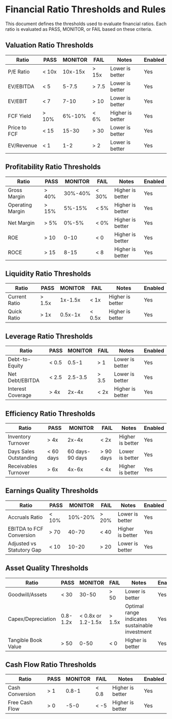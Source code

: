 # Financial Ratio Thresholds and Rules

This document defines the thresholds used to evaluate financial ratios.
Each ratio is evaluated as PASS, MONITOR, or FAIL based on these criteria.

## Valuation Ratio Thresholds

| Ratio | PASS | MONITOR | FAIL | Notes | Enabled |
|-------|------|---------|------|-------|---------|
| P/E Ratio | < 10x | 10x-15x | > 15x | Lower is better | Yes |
| EV/EBITDA | < 5 | 5-7.5 | > 7.5 | Lower is better | Yes |
| EV/EBIT | < 7 | 7-10 | > 10 | Lower is better | Yes |
| FCF Yield | > 10% | 6%-10% | < 6% | Higher is better | Yes |
| Price to FCF | < 15 | 15-30 | > 30 | Lower is better | Yes |
| EV/Revenue | < 1 | 1-2 | > 2 | Lower is better | Yes |

## Profitability Ratio Thresholds

| Ratio | PASS | MONITOR | FAIL | Notes | Enabled |
|-------|------|---------|------|-------|---------|
| Gross Margin | > 40% | 30%-40% | < 30% | Higher is better | Yes |
| Operating Margin | > 15% | 5%-15% | < 5% | Higher is better | Yes |
| Net Margin | > 5% | 0%-5% | < 0% | Higher is better | Yes |
| ROE | > 10 | 0-10 | < 0 | Higher is better | Yes |
| ROCE | > 15 | 8-15 | < 8 | Higher is better | Yes |

## Liquidity Ratio Thresholds

| Ratio | PASS | MONITOR | FAIL | Notes | Enabled |
|-------|------|---------|------|-------|---------|
| Current Ratio | > 1.5x | 1x-1.5x | < 1x | Higher is better | Yes |
| Quick Ratio | > 1x | 0.5x-1x | < 0.5x | Higher is better | Yes |

## Leverage Ratio Thresholds

| Ratio | PASS | MONITOR | FAIL | Notes | Enabled |
|-------|------|---------|------|-------|---------|
| Debt-to-Equity | < 0.5 | 0.5-1 | > 1 | Lower is better | Yes |
| Net Debt/EBITDA | < 2.5 | 2.5-3.5 | > 3.5 | Lower is better | Yes |
| Interest Coverage | > 4x | 2x-4x | < 2x | Higher is better | Yes |

## Efficiency Ratio Thresholds

| Ratio | PASS | MONITOR | FAIL | Notes | Enabled |
|-------|------|---------|------|-------|---------|
| Inventory Turnover | > 4x | 2x-4x | < 2x | Higher is better | Yes |
| Days Sales Outstanding | < 60 days | 60 days-90 days | > 90 days | Lower is better | Yes |
| Receivables Turnover | > 6x | 4x-6x | < 4x | Higher is better | Yes |

## Earnings Quality Thresholds

| Ratio | PASS | MONITOR | FAIL | Notes | Enabled |
|-------|------|---------|------|-------|---------|
| Accruals Ratio | < 10% | 10%-20% | > 20% | Lower is better | Yes |
| EBITDA to FCF Conversion | > 70 | 40-70 | < 40 | Higher is better | Yes |
| Adjusted vs Statutory Gap | < 10 | 10-20 | > 20 | Lower is better | Yes |

## Asset Quality Thresholds

| Ratio | PASS | MONITOR | FAIL | Notes | Enabled |
|-------|------|---------|------|-------|---------|
| Goodwill/Assets | < 30 | 30-50 | > 50 | Lower is better | Yes |
| Capex/Depreciation | 0.8-1.2x | < 0.8x or 1.2-1.5x | > 1.5x | Optimal range indicates sustainable investment | Yes |
| Tangible Book Value | > 50 | 0-50 | < 0 | Higher is better | Yes |

## Cash Flow Ratio Thresholds

| Ratio | PASS | MONITOR | FAIL | Notes | Enabled |
|-------|------|---------|------|-------|---------|
| Cash Conversion | > 1 | 0.8-1 | < 0.8 | Higher is better | Yes |
| Free Cash Flow | > 0 | -5-0 | < -5 | Higher is better | Yes |
